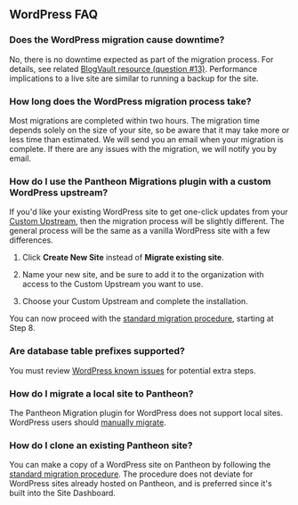 ## WordPress FAQ

### Does the WordPress migration cause downtime?

No, there is no downtime expected as part of the migration process. For details, see related [BlogVault resource (question #13)](https://blogvault.net/migration-using-blogvault-faq/). Performance implications to a live site are similar to running a backup for the site.

### How long does the WordPress migration process take?

Most migrations are completed within two hours. The migration time depends solely on the size of your site, so be aware that it may take more or less time than estimated. We will send you an email when your migration is complete. If there are any issues with the migration, we will notify you by email.

### How do I use the Pantheon Migrations plugin with a custom WordPress upstream?

If you'd like your existing WordPress site to get one-click updates from your [Custom Upstream](/guides/custom-upstream), then the migration process will be slightly different. The general process will be the same as a vanilla WordPress site with a few differences.

1. Click **Create New Site** instead of **Migrate existing site**.

1. Name your new site, and be sure to add it to the organization with access to the Custom Upstream you want to use.

1. Choose your Custom Upstream and complete the installation.

You can now proceed with the [standard migration procedure](migrate), starting at Step 8.

### Are database table prefixes supported?

You must review [WordPress known issues](/wordpress-known-issues/#table-prefixes) for potential extra steps.

### How do I migrate a local site to Pantheon?

The Pantheon Migration plugin for WordPress does not support local sites. WordPress users should [manually migrate](/migrate-manual).

### How do I clone an existing Pantheon site?

You can make a copy of a WordPress site on Pantheon by following the [standard migration procedure](migrate). The procedure does not deviate for WordPress sites already hosted on Pantheon, and is preferred since it's built into the Site Dashboard.
